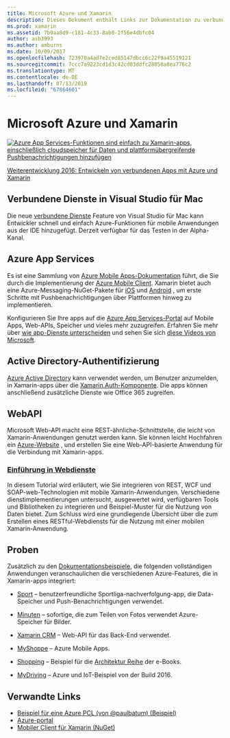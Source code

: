 ```yaml
---
title: Microsoft Azure und Xamarin
description: Dieses Dokument enthält Links zur Dokumentation zu verbundenen Diensten in Visual Studio für Mac, die Azure Mobile Apps, die Active Directory-Authentifizierung und die Web-API.
ms.prod: xamarin
ms.assetid: 7b9aa8d9-c181-4c33-8ab0-2f56e4dbfc04
author: asb3993
ms.author: amburns
ms.date: 10/09/2017
ms.openlocfilehash: 723970a4ad7e2ced85147dbcc6c22f9a45519121
ms.sourcegitcommit: 7ccc7a9223cd1d3c42cd03ddfc28050a8ea776c2
ms.translationtype: MT
ms.contentlocale: de-DE
ms.lasthandoff: 07/13/2019
ms.locfileid: "67864601"
---
```

# <a name="microsoft-azure-and-xamarin"></a>Microsoft Azure und Xamarin

[![](images/evolve-mikej-azure-sml.png "Azure App Services-Funktionen sind einfach zu Xamarin-apps, einschließlich cloudspeicher für Daten und plattformübergreifende Pushbenachrichtigungen hinzufügen")](https://evolve.xamarin.com/session/56ec886fde91c6253c277bc6)

[Weiterentwicklung 2016: Entwickeln von verbundenen Apps mit Azure und Xamarin](https://evolve.xamarin.com/session/56ec886fde91c6253c277bc6)

## <a name="connected-services-in-visual-studio-for-mac"></a>Verbundene Dienste in Visual Studio für Mac

Die neue [verbundene Dienste](connected-services.md) Feature von Visual Studio für Mac kann Entwickler schnell und einfach Azure-Funktionen für mobile Anwendungen aus der IDE hinzugefügt. Derzeit verfügbar für das Testen in der Alpha-Kanal.

## <a name="azure-app-services"></a>Azure App Services

Es ist eine Sammlung von [Azure Mobile Apps-Dokumentation](~/cross-platform/data-cloud/mobile-apps.md) führt, die Sie durch die Implementierung der [Azure Mobile Client](https://www.nuget.org/packages/Microsoft.Azure.Mobile.Client/).
Xamarin bietet auch eine Azure-Messaging-NuGet-Pakete für [iOS](https://www.nuget.org/packages/Xamarin.Azure.NotificationHubs.iOS/) und [Android](https://www.nuget.org/packages/Xamarin.Azure.NotificationHubs.Android/) , um erste Schritte mit Pushbenachrichtigungen über Plattformen hinweg zu implementieren.

Konfigurieren Sie Ihre apps auf die [Azure App Services-Portal](https://portal.azure.com/) auf Mobile Apps, Web-APIs, Speicher und vieles mehr zuzugreifen. Erfahren Sie mehr über [wie app-Dienste unterscheiden](https://azure.microsoft.com/updates/whats-new-with-azure-app-service/) und sehen Sie sich [diese Videos von Microsoft](https://azure.microsoft.com/campaigns/azure-march-announcement/).

## <a name="active-directory-authentication"></a>Active Directory-Authentifizierung

[Azure Active Directory](~/cross-platform/data-cloud/active-directory/index.md) kann verwendet werden, um Benutzer anzumelden, in Xamarin-apps über die [Xamarin.Auth-Komponente](https://www.nuget.org/packages/Xamarin.Auth/).
Die apps können anschließend zusätzliche Dienste wie Office 365 zugreifen.

## <a name="webapi"></a>WebAPI

Microsoft Web-API macht eine REST-ähnliche-Schnittstelle, die leicht von Xamarin-Anwendungen genutzt werden kann.
Sie können leicht Hochfahren ein [Azure-Website](https://trywebsites.azurewebsites.net/) , und erstellen Sie eine Web-API-basierte Anwendung für die Verbindung mit Xamarin-apps.


### <a name="introduction-to-web-servicescross-platformdata-cloudweb-servicesindexmd"></a>[Einführung in Webdienste](~/cross-platform/data-cloud/web-services/index.md)

In diesem Tutorial wird erläutert, wie Sie integrieren von REST, WCF und SOAP-web-Technologien mit mobile Xamarin-Anwendungen. Verschiedene dienstimplementierungen untersucht, ausgewertet wird, verfügbaren Tools und Bibliotheken zu integrieren und Beispiel-Muster für die Nutzung von Daten bietet. Zum Schluss wird eine grundlegende Übersicht über die zum Erstellen eines RESTful-Webdiensts für die Nutzung mit einer mobilen Xamarin-Anwendung.

## <a name="samples"></a>Proben

Zusätzlich zu den [Dokumentationsbeispiele](https://github.com/xamarin/mobile-samples/tree/master/Azure), die folgenden vollständigen Anwendungen veranschaulichen die verschiedenen Azure-Features, die in Xamarin-apps integriert:

- [Sport](https://github.com/xamarin/Sport) – benutzerfreundliche Sportliga-nachverfolgung-app, die Data-Speicher und Push-Benachrichtigungen verwendet.
- [Minuten](https://github.com/pierceboggan/Moments) – sofortige, die zum Teilen von Fotos verwendet Azure-Speicher für Bilder.
- [Xamarin CRM](https://github.com/xamarin/app-crm) – Web-API für das Back-End verwendet.
- [MyShoppe](https://github.com/jamesmontemagno/MyShoppe) – Azure Mobile Apps.

- [Shopping](https://github.com/dotnet-architecture/eShopOnContainers) – Beispiel für die [Architektur Reihe](https://www.microsoft.com/net/learn/architecture) der e-Books.
- [MyDriving](https://azure.microsoft.com/campaigns/mydriving/) – Azure und IoT-Beispiel von der Build 2016.


## <a name="related-links"></a>Verwandte Links

- [Beispiel für eine Azure PCL (von @paulbatum) (Beispiel)](https://github.com/paulbatum/mobile-services-xamarin-pcl)
- [Azure-portal](https://azure.microsoft.com/)
- [Mobiler Client für Xamarin (NuGet)](https://www.nuget.org/packages/Microsoft.Azure.Mobile.Client/)
